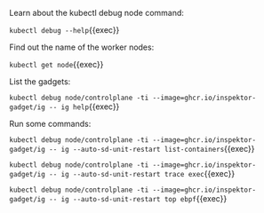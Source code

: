 Learn about the kubectl debug node command:

`kubectl debug --help`{{exec}}

Find out the name of the worker nodes:

`kubectl get node`{{exec}}

List the gadgets:

`kubectl debug node/controlplane -ti --image=ghcr.io/inspektor-gadget/ig -- ig help`{{exec}}

Run some commands:

`kubectl debug node/controlplane -ti --image=ghcr.io/inspektor-gadget/ig -- ig --auto-sd-unit-restart list-containers`{{exec}}

`kubectl debug node/controlplane -ti --image=ghcr.io/inspektor-gadget/ig -- ig --auto-sd-unit-restart trace exec`{{exec}}

`kubectl debug node/controlplane -ti --image=ghcr.io/inspektor-gadget/ig -- ig --auto-sd-unit-restart top ebpf`{{exec}}
